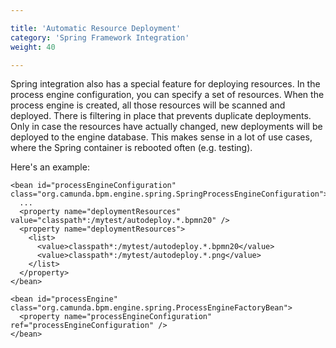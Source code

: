 ```yaml
---

title: 'Automatic Resource Deployment'
category: 'Spring Framework Integration'
weight: 40

---
```


Spring integration also has a special feature for deploying resources. In the process engine configuration, you can specify a set of resources. When the process engine is created, all those resources will be scanned and deployed. There is filtering in place that prevents duplicate deployments. Only in case the resources have actually changed, new deployments will be deployed to the engine database. This makes sense in a lot of use cases, where the Spring container is rebooted often (e.g. testing).

Here's an example:

    <bean id="processEngineConfiguration" class="org.camunda.bpm.engine.spring.SpringProcessEngineConfiguration">
      ...
      <property name="deploymentResources" value="classpath*:/mytest/autodeploy.*.bpmn20" />
      <property name="deploymentResources">
        <list>
          <value>classpath*:/mytest/autodeploy.*.bpmn20</value>
          <value>classpath*:/mytest/autodeploy.*.png</value>
        </list>
      </property>
    </bean>

    <bean id="processEngine" class="org.camunda.bpm.engine.spring.ProcessEngineFactoryBean">
      <property name="processEngineConfiguration" ref="processEngineConfiguration" />
    </bean>

